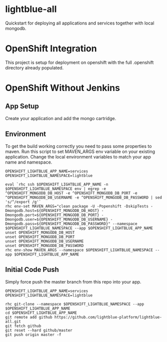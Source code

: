 lightblue-all
=============

Quickstart for deploying all applications and services together with local mongodb.

# OpenShift Integration
This project is setup for deployment on openshift with the full .openshift directory already populated.

# OpenShift Without Jenkins

## App Setup
Create your application and add the mongo cartridge.

## Environment
To get the build working correctly you need to pass some properties to maven.  Run this script to set MAVEN_ARGS env variable on your existing application.  Change the local environment variables to match your app name and namespace.

```
OPENSHIFT_LIGHTBLUE_APP_NAME=services
OPENSHIFT_LIGHTBLUE_NAMESPACE=lightblue

eval `rhc ssh $OPENSHIFT_LIGHTBLUE_APP_NAME -n $OPENSHIFT_LIGHTBLUE_NAMESPACE env | egrep -e ^OPENSHIFT_MONGODB_DB_HOST -e ^OPENSHIFT_MONGODB_DB_PORT -e ^OPENSHIFT_MONGODB_DB_USERNAME -e ^OPENSHIFT_MONGODB_DB_PASSWORD | sed 's/^/export /g'`
rhc env-set MAVEN_ARGS="clean package -U -Popenshift -DskipTests -Dmongodb.host=${OPENSHIFT_MONGODB_DB_HOST} -Dmongodb.port=${OPENSHIFT_MONGODB_DB_PORT} -Dmongodb.user=${OPENSHIFT_MONGODB_DB_USERNAME} -Dmongodb.pass=${OPENSHIFT_MONGODB_DB_PASSWORD}" --namespace $OPENSHIFT_LIGHTBLUE_NAMESPACE --app $OPENSHIFT_LIGHTBLUE_APP_NAME
unset OPENSHIFT_MONGODB_DB_HOST
unset OPENSHIFT_MONGODB_DB_PORT
unset OPENSHIFT_MONGODB_DB_USERNAME
unset OPENSHIFT_MONGODB_DB_PASSWORD
rhc env-show MAVEN_ARGS --namespace $OPENSHIFT_LIGHTBLUE_NAMESPACE --app $OPENSHIFT_LIGHTBLUE_APP_NAME
```

## Initial Code Push
Simply force push the master branch from this repo into your app.

```
OPENSHIFT_LIGHTBLUE_APP_NAME=services
OPENSHIFT_LIGHTBLUE_NAMESPACE=lightblue

rhc git-clone --namespace $OPENSHIFT_LIGHTBLUE_NAMESPACE --app $OPENSHIFT_LIGHTBLUE_APP_NAME
cd $OPENSHIFT_LIGHTBLUE_APP_NAME
git remote add github https://github.com/lightblue-platform/lightblue-all.git
git fetch github
git reset --hard github/master
git push origin master -f
```
